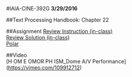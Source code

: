 #IAIA-CINE-392G
**3/29/2016**
  
##Text
Processing Handbook: Chapter 22  

##Assignment
[Review Instruction (in-class)](../demo/Review/Review.md)  
[Review Solution (in-class)](../demo/Review/Review.pde)  
[Polar](../assignment/A6-Polar.md)  

##Video  
[H OM E OMOR PH ISM_Dome A/V Performance]  
(https://vimeo.com/109912712)  
